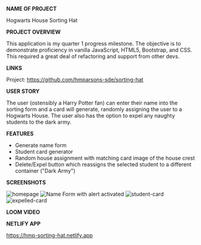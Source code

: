**NAME OF PROJECT**

Hogwarts House Sorting Hat

**PROJECT OVERVIEW**

This application is my quarter 1 progress milestone. The objective is to demonstrate proficiency in vanilla JavaScript, HTML5, Bootstrap, and CSS. This required a great deal of refactoring and support from other devs.

**LINKS**

Project: https://github.com/hmparsons-sde/sorting-hat

**USER STORY**

The user (ostensibly a Harry Potter fan) can enter their name into the sorting form and a card will generate, randomly assigning the user to a Hogwarts House. The user also has the option to expel any naughty students to the dark army. 

**FEATURES**

- Generate name form
- Student card generator
- Random house assignment with matching card image of the house crest
- Delete/Expel button which reassigns the selected student to a different container ("Dark Army")

**SCREENSHOTS**

![homepage](https://user-images.githubusercontent.com/67122062/106985927-f666fb00-672f-11eb-910d-266b708ffc3f.png)
![Name Form with alert activated](https://user-images.githubusercontent.com/67122062/106985939-fa931880-672f-11eb-86c4-9f6a5c4a3b73.png)
![student-card](https://user-images.githubusercontent.com/67122062/106985970-08489e00-6730-11eb-8122-1a086eeaf61e.png)
![expelled-card](https://user-images.githubusercontent.com/67122062/106985976-0bdc2500-6730-11eb-8a5d-d0df2341a3d3.png)

**LOOM VIDEO**

**NETLIFY APP**

https://hmp-sorting-hat.netlify.app
